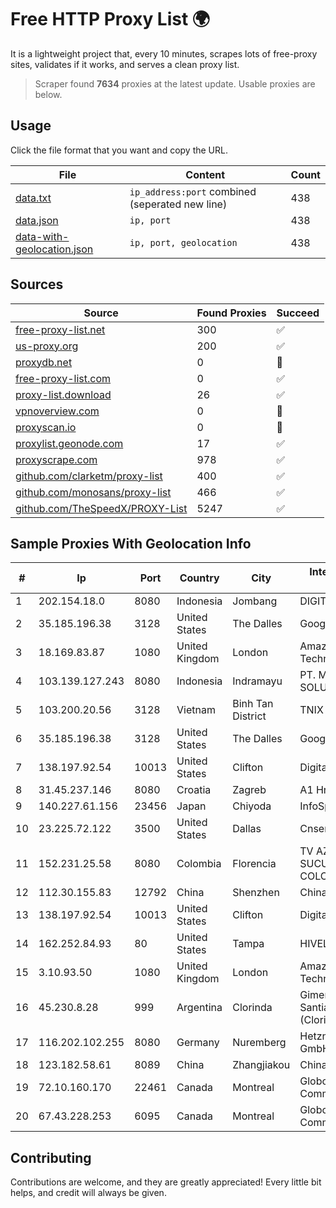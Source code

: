 
# Free HTTP Proxy List 🌍

It is a lightweight project that, every 10 minutes, scrapes lots of free-proxy sites, validates if it works, and serves a clean proxy list.


> Scraper found **7634** proxies at the latest update. Usable proxies are below.

## Usage

Click the file format that you want and copy the URL.


|File|Content|Count|
|----|-------|-----|
|[data.txt](https://raw.githubusercontent.com/themiralay/Proxy-List-World/master/data.txt)|`ip_address:port` combined (seperated new line)|438|
|[data.json](https://raw.githubusercontent.com/themiralay/Proxy-List-World/master/data.json)|`ip, port`|438|
|[data-with-geolocation.json](https://raw.githubusercontent.com/themiralay/Proxy-List-World/master/data-with-geolocation.json)|`ip, port, geolocation`|438|

## Sources

|Source|Found Proxies|Succeed|
|------|-------------|-------|
|[free-proxy-list.net](https://free-proxy-list.net)|300|✅|
|[us-proxy.org](https://www.us-proxy.org)|200|✅|
|[proxydb.net](http://proxydb.net)|0|🚫|
|[free-proxy-list.com](https://free-proxy-list.com/?page=&port=&type%5B%5D=http&type%5B%5D=https&up_time=0&search=Search)|0|✅|
|[proxy-list.download](https://www.proxy-list.download/HTTP)|26|✅|
|[vpnoverview.com](https://vpnoverview.com/privacy/anonymous-browsing/free-proxy-servers)|0|🚫|
|[proxyscan.io](https://www.proxyscan.io)|0|🚫|
|[proxylist.geonode.com](https://proxylist.geonode.com/api/proxy-list?limit=300&page=1&sort_by=lastChecked&sort_type=desc&protocols=http,https)|17|✅|
|[proxyscrape.com](https://api.proxyscrape.com/v2/?request=displayproxies&protocol=http&timeout=10000&country=all&ssl=all&anonymity=all)|978|✅|
|[github.com/clarketm/proxy-list](https://raw.githubusercontent.com/clarketm/proxy-list/master/proxy-list-raw.txt)|400|✅|
|[github.com/monosans/proxy-list](https://raw.githubusercontent.com/monosans/proxy-list/main/proxies/http.txt)|466|✅|
|[github.com/TheSpeedX/PROXY-List](https://raw.githubusercontent.com/TheSpeedX/PROXY-List/master/http.txt)|5247|✅|


## Sample Proxies With Geolocation Info

|#|Ip|Port|Country|City|Internet Service Provider|
|-|--|----|-------|----|-------------------------|
|1|202.154.18.0|8080|Indonesia|Jombang|DIGITNET|
|2|35.185.196.38|3128|United States|The Dalles|Google LLC|
|3|18.169.83.87|1080|United Kingdom|London|Amazon Technologies Inc.|
|4|103.139.127.243|8080|Indonesia|Indramayu|PT. MITRACOM SOLUSI TEKNOLOGI|
|5|103.200.20.56|3128|Vietnam|Binh Tan District|TNIX|
|6|35.185.196.38|3128|United States|The Dalles|Google LLC|
|7|138.197.92.54|10013|United States|Clifton|DigitalOcean, LLC|
|8|31.45.237.146|8080|Croatia|Zagreb|A1 Hrvatska d.o.o.|
|9|140.227.61.156|23456|Japan|Chiyoda|InfoSphere|
|10|23.225.72.122|3500|United States|Dallas|Cnservers LLC|
|11|152.231.25.58|8080|Colombia|Florencia|TV AZTECA SUCURSAL COLOMBIA|
|12|112.30.155.83|12792|China|Shenzhen|China Mobile|
|13|138.197.92.54|10013|United States|Clifton|DigitalOcean, LLC|
|14|162.252.84.93|80|United States|Tampa|HIVELOCITY, Inc.|
|15|3.10.93.50|1080|United Kingdom|London|Amazon Technologies Inc.|
|16|45.230.8.28|999|Argentina|Clorinda|Gimenez Pedro Santiago (Clorindaconectada)|
|17|116.202.102.255|8080|Germany|Nuremberg|Hetzner Online GmbH|
|18|123.182.58.61|8089|China|Zhangjiakou|China Telecom|
|19|72.10.160.170|22461|Canada|Montreal|GloboTech Communications|
|20|67.43.228.253|6095|Canada|Montreal|GloboTech Communications|



## Contributing

Contributions are welcome, and they are greatly appreciated! Every
little bit helps, and credit will always be given.

